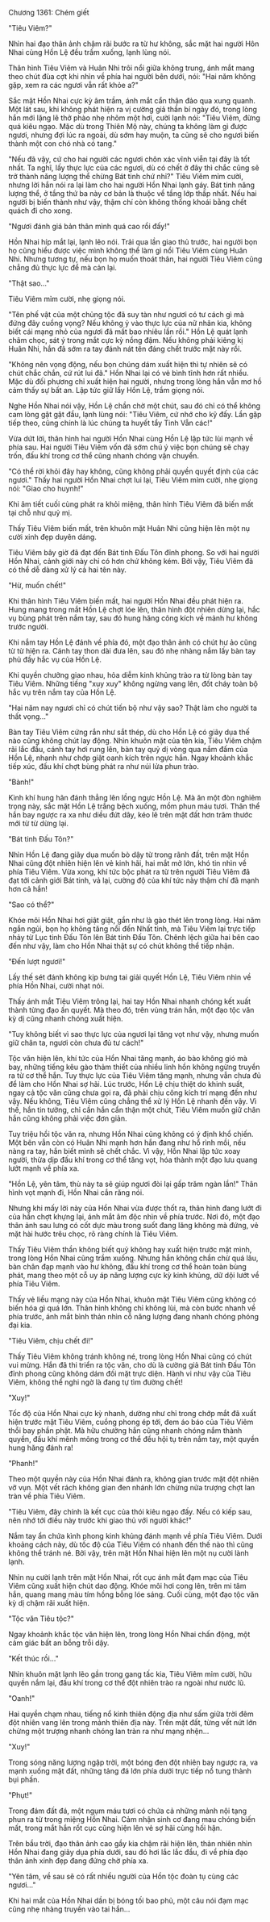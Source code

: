 




Chương 1361: Chém giết


"Tiêu Viêm?"

Nhìn hai đạo thân ảnh chậm rãi bước ra từ hư không, sắc mặt hai người Hôn Nhai cùng Hồn Lệ đều trầm xuống, lạnh lùng nói.

Thân hình Tiêu Viêm và Huân Nhi trôi nổi giữa không trung, ánh mắt mang theo chút đùa cợt khi nhìn về phía hai người bên dưới, nói: "Hai năm không gặp, xem ra các ngươi vẫn rất khỏe a?"

Sắc mặt Hồn Nhai cực kỳ âm trầm, ánh mắt cẩn thận đảo qua xung quanh. Một lát sau, khi không phát hiện ra vị cường giả thần bí ngày đó, trong lòng hắn mới lặng lẽ thở phào nhẹ nhõm một hơi, cười lạnh nói: "Tiêu Viêm, đừng quá kiêu ngạo. Mặc dù trong Thiên Mộ này, chúng ta không làm gì được ngươi, nhưng đợi lúc ra ngoài, dù sớm hay muộn, ta cũng sẽ cho ngươi biến thành một con chó nhà có tang."

"Nếu đã vậy, cứ cho hai người các ngươi chôn xác vĩnh viễn tại đây là tốt nhất. Ta nghĩ, lấy thực lực của các ngươi, dù có chết ở đây thì chắc cũng sẽ trở thành năng lượng thể chừng Bát tinh chứ nhỉ?" Tiêu Viêm mỉm cười, nhưng lời hắn nói ra lại làm cho hai người Hồn Nhai lạnh gáy. Bát tinh năng lượng thể, ở tầng thứ ba này cơ bản là thuộc về tầng lớp thấp nhất. Nếu hai người bị biến thành như vậy, thậm chí còn không thống khoái bằng chết quách đi cho xong.

"Ngươi đánh giá bản thân mình quá cao rồi đấy!"

Hồn Nhai híp mắt lại, lạnh lẽo nói. Trải qua lần giao thủ trước, hai người bọn họ cũng hiểu được việc mình không thể làm gì nổi Tiêu Viêm cùng Huân Nhi. Nhưng tương tự, nếu bọn họ muốn thoát thân, hai người Tiêu Viêm cũng chẳng đủ thực lực để mà cản lại.

"Thật sao…"

Tiêu Viêm mỉm cười, nhẹ giọng nói.

"Tên phế vật của một chủng tộc đã suy tàn như ngươi có tư cách gì mà đứng đây cuồng vọng? Nếu không ỷ vào thực lực của nữ nhân kia, không biết cái mạng nhỏ của ngươi đã mất bao nhiêu lần rồi." Hồn Lệ quát lạnh châm chọc, sát ý trong mắt cực kỳ nồng đậm. Nếu không phải kiêng kị Huân Nhi, hắn đã sớm ra tay đánh nát tên đáng chết trước mặt này rồi.

"Không nên vọng động, nếu bọn chúng dám xuất hiện thì tự nhiên sẽ có chút chắc chắn, cứ rút lui đã." Hồn Nhai lại có vẻ bình tĩnh hơn rất nhiều. Mặc dù đối phương chỉ xuất hiện hai người, nhưng trong lòng hắn vẫn mơ hồ cảm thấy sự bất an. Lập tức giữ lấy Hồn Lệ, trầm giọng nói.

Nghe Hồn Nhai nói vậy, Hồn Lệ chần chờ một chút, sau đó chỉ có thể không cam lòng gật gật đầu, lạnh lùng nói: "Tiêu Viêm, cứ nhớ cho kỹ đấy. Lần gặp tiếp theo, cũng chính là lúc chúng ta huyết tẩy Tinh Vẫn các!"

Vừa dứt lời, thân hình hai người Hồn Nhai cùng Hồn Lệ lập tức lùi mạnh về phía sau. Hai người Tiêu Viêm vốn đã sớm chú ý việc bọn chúng sẽ chạy trốn, đấu khí trong cơ thể cũng nhanh chóng vận chuyển.

"Có thể rời khỏi đây hay không, cũng không phải quyền quyết định của các ngươi." Thấy hai người Hồn Nhai chợt lui lại, Tiêu Viêm mỉm cười, nhẹ giọng nói: "Giao cho huynh!"

Khi âm tiết cuối cùng phát ra khỏi miệng, thân hình Tiêu Viêm đã biến mất tại chỗ như quỷ mị.

Thấy Tiêu Viêm biến mất, trên khuôn mặt Huân Nhi cũng hiện lên một nụ cười xinh đẹp duyên dáng.

Tiêu Viêm bây giờ đã đạt đến Bát tinh Đấu Tôn đỉnh phong. So với hai người Hồn Nhai, cảnh giới này chỉ có hơn chứ không kém. Bởi vậy, Tiêu Viêm đã có thể dễ dàng xử lý cả hai tên này.

"Hừ, muốn chết!"

Khi thân hình Tiêu Viêm biến mất, hai người Hồn Nhai đều phát hiện ra. Hung mang trong mắt Hồn Lệ chợt lóe lên, thân hình đột nhiên dừng lại, hắc vụ bùng phát trên nắm tay, sau đó hung hăng công kích về mảnh hư không trước người.

Khi nắm tay Hồn Lệ đánh về phía đó, một đạo thân ảnh có chút hư ảo cũng từ từ hiện ra. Cánh tay thon dài đưa lên, sau đó nhẹ nhàng nắm lấy bàn tay phủ đầy hắc vụ của Hồn Lệ.

Khi quyền chưởng giao nhau, hỏa diễm kinh khủng trào ra từ lòng bàn tay Tiêu Viêm. Những tiếng "xuy xuy" không ngừng vang lên, đốt cháy toàn bộ hắc vụ trên nắm tay của Hồn Lệ.

"Hai năm nay ngươi chỉ có chút tiến bộ như vậy sao? Thật làm cho người ta thất vọng…"

Bàn tay Tiêu Viêm cứng rắn như sắt thép, dù cho Hồn Lệ có giãy dụa thế nào cũng không chút lay động. Nhìn khuôn mặt của tên kia, Tiêu Viêm chậm rãi lắc đầu, cánh tay hơi rung lên, bàn tay quỷ dị vòng qua nắm đấm của Hồn Lệ, nhanh như chớp giật oanh kích trên ngực hắn. Ngay khoảnh khắc tiếp xúc, đấu khí chợt bùng phát ra như núi lửa phun trào.

"Bành!"

Kình khí hung hãn đánh thẳng lên lồng ngực Hồn Lệ. Mà ăn một đòn nghiêm trọng này, sắc mặt Hồn Lệ trắng bệch xuống, mồm phun máu tươi. Thân thể hắn bay ngược ra xa như diều đứt dây, kéo lê trên mặt đất hơn trăm thước mới từ từ dừng lại.

"Bát tinh Đấu Tôn?"

Nhìn Hồn Lệ đang giãy dụa muốn bò dậy từ trong rãnh đất, trên mặt Hồn Nhai cũng đột nhiên hiện lên vẻ kinh hãi, hai mắt mở lớn, khó tin nhìn về phía Tiêu Viêm. Vừa xong, khí tức bộc phát ra từ trên người Tiêu Viêm đã đạt tới cảnh giới Bát tinh, vả lại, cường độ của khí tức này thậm chí đã mạnh hơn cả hắn!

"Sao có thể?"

Khóe môi Hồn Nhai hơi giật giật, gần như là gào thét lên trong lòng. Hai năm ngắn ngủi, bọn họ không tăng nổi đến Nhất tinh, mà Tiêu Viêm lại trực tiếp nhảy từ Lục tinh Đấu Tôn lên Bát tinh Đấu Tôn. Chênh lệch giữa hai bên cao đến như vậy, làm cho Hồn Nhai thật sự có chút không thể tiếp nhận.

"Đến lượt ngươi!"

Lấy thế sét đánh không kịp bưng tai giải quyết Hồn Lệ, Tiêu Viêm nhìn về phía Hồn Nhai, cười nhạt nói.

Thấy ánh mắt Tiêu Viêm trông lại, hai tay Hồn Nhai nhanh chóng kết xuất thành từng đạo ấn quyết. Mà theo đó, trên vùng trán hắn, một đạo tộc văn kỳ dị cũng nhanh chóng xuất hiện.

"Tuy không biết vì sao thực lực của ngươi lại tăng vọt như vậy, nhưng muốn giữ chân ta, ngươi còn chưa đủ tư cách!"

Tộc văn hiện lên, khí tức của Hồn Nhai tăng mạnh, áo bào không gió mà bay, những tiếng kêu gào thảm thiết của nhiều linh hồn không ngừng truyền ra từ cơ thể hắn. Tuy thực lực của Tiêu Viêm tăng mạnh, nhưng vẫn chưa đủ để làm cho Hồn Nhai sợ hãi. Lúc trước, Hồn Lệ chịu thiệt do khinh suất, ngay cả tộc văn cũng chưa gọi ra, đã phải chịu công kích trí mạng đến như vậy. Nếu không, Tiêu Viêm cũng chẳng thể xử lý Hồn Lệ nhanh đến vậy. Vì thế, hắn tin tưởng, chỉ cần hắn cẩn thận một chút, Tiêu Viêm muốn giữ chân hắn cũng không phải việc đơn giản.

Tuy triệu hồi tộc văn ra, nhưng Hồn Nhai cũng không có ý định khổ chiến. Một bên vẫn còn có Huân Nhi mạnh hơn hắn đang như hổ rình mồi, nếu nàng ra tay, hắn biết mình sẽ chết chắc. Vì vậy, Hồn Nhai lập tức xoay người, thừa dịp đấu khí trong cơ thể tăng vọt, hóa thành một đạo lưu quang lướt mạnh về phía xa.

"Hồn Lệ, yên tâm, thù này ta sẽ giúp ngươi đòi lại gấp trăm ngàn lần!" Thân hình vọt mạnh đi, Hồn Nhai cắn răng nói.

Nhưng khi mấy lời này của Hồn Nhai vừa được thốt ra, thân hình đang lướt đi của hắn chợt khựng lại, ánh mắt âm độc nhìn về phía trước. Nơi đó, một đạo thân ảnh sau lưng có cốt dực màu trong suốt đang lăng không mà đứng, vẻ mặt hài hước trêu chọc, rõ ràng chính là Tiêu Viêm.

Thấy Tiêu Viêm thần không biết quỷ không hay xuất hiện trước mặt mình, trong lòng Hồn Nhai cũng trầm xuống. Nhưng hắn không chần chừ quá lâu, bàn chân đạp mạnh vào hư không, đấu khí trong cơ thể hoàn toàn bùng phát, mang theo một cỗ uy áp năng lượng cực kỳ kinh khủng, dữ dội lướt về phía Tiêu Viêm.

Thấy vẻ liều mạng này của Hồn Nhai, khuôn mặt Tiêu Viêm cũng không có biến hóa gì quá lớn. Thân hình không chỉ không lùi, mà còn bước nhanh về phía trước, ánh mắt bình thản nhìn cỗ năng lượng đang nhanh chóng phóng đại kia.

"Tiêu Viêm, chịu chết đi!"

Thấy Tiêu Viêm không tránh không né, trong lòng Hồn Nhai cũng có chút vui mừng. Hắn đã thi triển ra tộc văn, cho dù là cường giả Bát tinh Đấu Tôn đỉnh phong cũng không dám đối mặt trực diện. Hành vi như vậy của Tiêu Viêm, không thể nghi ngờ là đang tự tìm đường chết!

"Xuy!"

Tốc độ của Hồn Nhai cực kỳ nhanh, dường như chỉ trong chớp mắt đã xuất hiện trước mặt Tiêu Viêm, cuồng phong ép tới, đem áo báo của Tiêu Viêm thổi bay phần phật. Mà hữu chưởng hắn cũng nhanh chóng nắm thành quyền, đấu khí mênh mông trong cơ thể đều hội tụ trên nắm tay, một quyền hung hăng đánh ra!

"Phanh!"

Theo một quyền này của Hồn Nhai đánh ra, không gian trước mặt đột nhiên vỡ vụn. Một vết rách không gian đen nhánh lớn chừng nửa trượng chợt lan tràn về phía Tiêu Viêm.

"Tiêu Viêm, đây chính là kết cục của thói kiêu ngạo đấy. Nếu có kiếp sau, nên nhớ tới điều này trước khi giao thủ với người khác!"

Nắm tay ẩn chứa kình phong kinh khủng đánh mạnh về phía Tiêu Viêm. Dưới khoảng cách này, dù tốc độ của Tiêu Viêm có nhanh đến thế nào thì cũng không thể tránh né. Bởi vậy, trên mặt Hồn Nhai hiện lên một nụ cười lành lạnh.

Nhìn nụ cười lạnh trên mặt Hồn Nhai, rốt cục ánh mắt đạm mạc của Tiêu Viêm cũng xuất hiện chút dao động. Khóe môi hơi cong lên, trên mi tâm hắn, quang mang màu tím hồng bỗng lóe sáng. Cuối cùng, một đạo tộc văn kỳ dị chậm rãi xuất hiện.

"Tộc văn Tiêu tộc?"

Ngay khoảnh khắc tộc văn hiện lên, trong lòng Hồn Nhai chấn động, một cảm giác bất an bỗng trỗi dậy.

"Kết thúc rồi…"

Nhìn khuôn mặt lạnh lẽo gần trong gang tấc kia, Tiêu Viêm mỉm cười, hữu quyền nắm lại, đấu khí trong cơ thể đột nhiên trào ra ngoài như nước lũ.

"Oanh!"

Hai quyền chạm nhau, tiếng nổ kinh thiên động địa như sấm giữa trời đêm đột nhiên vang lên trong mảnh thiên địa này. Trên mặt đất, từng vết nứt lớn chừng một trượng nhanh chóng lan tràn ra như mạng nhện…

"Xuy!"

Trong sóng năng lượng ngập trời, một bóng đen đột nhiên bay ngược ra, va mạnh xuống mặt đất, những tảng đá lớn phía dưới trực tiếp nổ tung thành bụi phấn.

"Phụt!"

Trong đám đất đá, một ngụm máu tươi có chứa cả những mảnh nội tạng phun ra từ trong miệng Hồn Nhai. Cảm nhận sinh cơ đang mau chóng biến mất, trong mắt hắn rốt cục cũng hiện lên vẻ sợ hãi cùng hối hận.

Trên bầu trời, đạo thân ảnh cao gầy kia chậm rãi hiện lên, thản nhiên nhìn Hồn Nhai đang giãy dụa phía dưới, sau đó hơi lắc lắc đầu, đi về phía đạo thân ảnh xinh đẹp đang đứng chờ phía xa.

"Yên tâm, về sau sẽ có rất nhiều người của Hồn tộc đoàn tụ cùng các ngươi…"

Khi hai mắt của Hồn Nhai dần bị bóng tối bao phủ, một câu nói đạm mạc cũng nhẹ nhàng truyền vào tai hắn…





